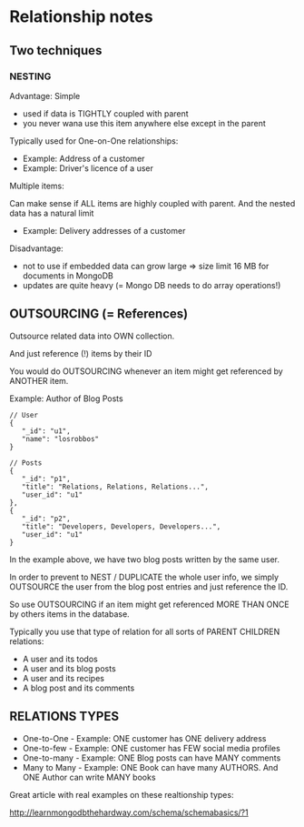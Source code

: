 # Relationship notes

## Two techniques

### NESTING

Advantage: Simple
- used if data is TIGHTLY coupled with parent
- you never wana use this item anywhere else except in the parent

Typically used for One-on-One relationships:
- Example: Address of a customer
- Example: Driver's licence of a user

Multiple items:

Can make sense if ALL items are highly coupled with parent.
And the nested data has a natural limit

- Example: Delivery addresses of a customer


Disadvantage:
- not to use if embedded data can grow large => size limit 16 MB for documents in MongoDB
- updates are quite heavy (= Mongo DB needs to do array operations!)


## OUTSOURCING (= References)

Outsource related data into OWN collection.

And just reference (!) items by their ID

You would do OUTSOURCING whenever an item might get referenced by ANOTHER item.

Example: Author of Blog Posts

```
// User 
{
   "_id": "u1",
   "name": "losrobbos"
}

// Posts
{
   "_id": "p1",
   "title": "Relations, Relations, Relations...",
   "user_id": "u1"
},
{
   "_id": "p2",
   "title": "Developers, Developers, Developers...",
   "user_id": "u1"
}
```

In the example above, we have two blog posts written by the same user.

In order to prevent to NEST / DUPLICATE the whole user info, we simply OUTSOURCE the user from the blog post entries and just reference the ID.

So use OUTSOURCING if an item might get referenced MORE THAN ONCE by others items in the database.

Typically you use that type of relation for all sorts of PARENT CHILDREN relations:

- A user and its todos
- A user and its blog posts
- A user and its recipes
- A blog post and its comments

## RELATIONS TYPES

- One-to-One   - Example: ONE customer has ONE delivery address
- One-to-few   - Example: ONE customer has FEW social media profiles
- One-to-many  - Example: ONE Blog posts can have MANY comments
- Many to Many - Example: ONE Book can have many AUTHORS. And ONE Author can write MANY books 

Great article with real examples on these realtionship types:

http://learnmongodbthehardway.com/schema/schemabasics/?1
